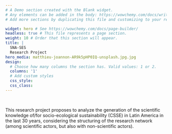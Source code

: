 ```yaml
---
# A Demo section created with the Blank widget.
# Any elements can be added in the body: https://wowchemy.com/docs/writing-markdown-latex/
# Add more sections by duplicating this file and customizing to your requirements.

widget: hero # See https://wowchemy.com/docs/page-builder/
headless: true # This file represents a page section.
weight: 10 # Order that this section will appear.
title: |
  SNA-SES  
  Research Project
hero_media: matthieu-joannon-AR9k5pHP0IQ-unsplash.jpg.jpg
design:
  # Choose how many columns the section has. Valid values: 1 or 2.
  columns: '1'
  # Add custom styles
  css_style:
  css_class:
---
```


<br>

This research project proposes to analyze the generation of the scientific knowledge of/for socio-ecological sustainability (CSSE) in Latin America in the last 30 years, considering the structuring of the research network (among scientific actors, but also with non-scientific actors). 

